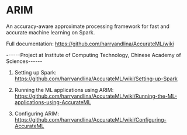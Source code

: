# ARIM
An accuracy-aware approximate processing framework for fast and accurate machine learning on Spark.

Full documentation: https://github.com/harryandlina/AccurateML/wiki

------Project at Institute of Computing Technology, Chinese Academy of Sciences------

1. Setting up Spark: https://github.com/harryandlina/AccurateML/wiki/Setting-up-Spark

2. Running the ML applications using ARIM: https://github.com/harryandlina/AccurateML/wiki/Running-the-ML-applications-using-AccurateML

3. Configuring ARIM: https://github.com/harryandlina/AccurateML/wiki/Configuring-AccurateML
